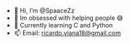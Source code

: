 - 👋 Hi, I’m @SpaaceZz
- 👀 Im obsessed with helping people 😅
- 🌱 Currently learning C and Python
- 📫 Email: ricardo.viana18@gmail.com


